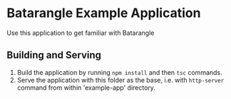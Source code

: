 # Batarangle Example Application

Use this application to get familiar with Batarangle

## Building and Serving

1. Build the application by running `npm install` and then `tsc` commands.
2. Serve the application with this folder as the base, i.e. with `http-server` command from within 'example-app' directory.